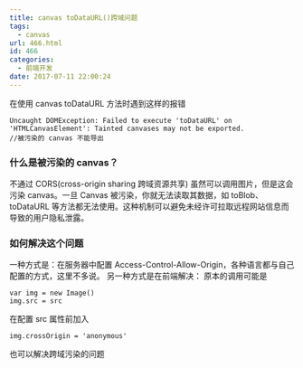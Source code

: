 ```yaml
---
title: canvas toDataURL()跨域问题
tags:
  - canvas
url: 466.html
id: 466
categories:
  - 前端开发
date: 2017-07-11 22:00:24
---
```


在使用 canvas toDataURL 方法时遇到这样的报错

    Uncaught DOMException: Failed to execute 'toDataURL' on 'HTMLCanvasElement': Tainted canvases may not be exported.
    //被污染的 canvas 不能导出
    

### 什么是被污染的 canvas？

不通过 CORS(cross-origin sharing 跨域资源共享) 虽然可以调用图片，但是这会污染 canvas。一旦 Canvas 被污染，你就无法读取其数据，如 toBlob、toDataURL 等方法都无法使用。这种机制可以避免未经许可拉取远程网站信息而导致的用户隐私泄露。

### 如何解决这个问题

一种方式是：在服务器中配置 Access-Control-Allow-Origin，各种语言都与自己配置的方式，这里不多说。 另一种方式是在前端解决： 原本的调用可能是

    var img = new Image()
    img.src = src
    

在配置 src 属性前加入

    img.crossOrigin = 'anonymous'
    

也可以解决跨域污染的问题